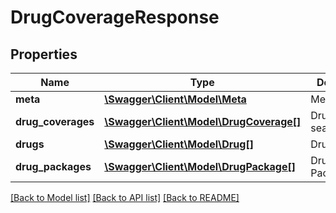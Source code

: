 # DrugCoverageResponse

## Properties
Name | Type | Description | Notes
------------ | ------------- | ------------- | -------------
**meta** | [**\Swagger\Client\Model\Meta**](Meta.md) | Meta-data | [optional] 
**drug_coverages** | [**\Swagger\Client\Model\DrugCoverage[]**](DrugCoverage.md) | DrugCoverage search results | [optional] 
**drugs** | [**\Swagger\Client\Model\Drug[]**](Drug.md) | Drug | [optional] 
**drug_packages** | [**\Swagger\Client\Model\DrugPackage[]**](DrugPackage.md) | Drug Packages | [optional] 

[[Back to Model list]](../README.md#documentation-for-models) [[Back to API list]](../README.md#documentation-for-api-endpoints) [[Back to README]](../README.md)


